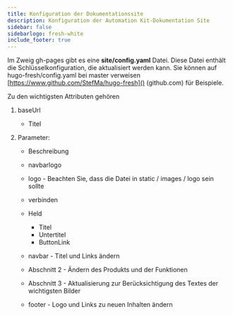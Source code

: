 ```yaml
---
title: Konfiguration der Dokumentationssite
description: Konfiguration der Automation Kit-Dokumentation Site
sidebar: false
sidebarlogo: fresh-white
include_footer: true
---
```


Im Zweig gh-pages gibt es eine **site/config.yaml** Datei. Diese Datei enthält die Schlüsselkonfiguration, die aktualisiert werden kann. Sie können auf hugo-fresh/config.yaml bei master verweisen [https://www.github.com/StefMa/hugo-fresh]() (github.com) für Beispiele.

Zu den wichtigsten Attributen gehören

1. baseUrl

    - Titel

1. Parameter:

    - Beschreibung
    
    - navbarlogo
    
    - logo - Beachten Sie, dass die Datei in static / images / logo sein sollte
    
    - verbinden
    
    - Held
        - Titel
        - Untertitel
        - ButtonLink
    
    - navbar - Titel und Links ändern
    
    - Abschnitt 2 - Ändern des Produkts und der Funktionen
    
    - Abschnitt 3 - Aktualisierung zur Berücksichtigung des Textes der wichtigsten Bilder
    
    - footer - Logo und Links zu neuen Inhalten ändern
